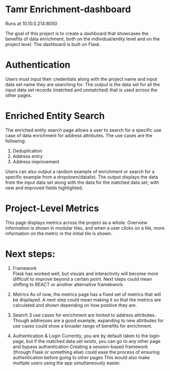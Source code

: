 # Tamr Enrichment-dashboard

Runs at 10.10.0.214:8050

The goal of this project is to create a dashboard that showcases the benefits of data enrichment, both on the individual/entity level and on the project level. The dashboard is built on Flask. 

# Authentication

Users must input their credentials along with the project name and input data set name they are searching for. The output is the data set for all the input data set records (matched and unmatched) that is used across the other pages. 

# Enriched Entity Search

The enriched entity search page allows a user to search for a specific use case of data enrichment for address attributes. The use cases are the following: 

1. Deduplication
2. Address entry
3. Address improvement

Users can also output a random example of enrichment or search for a specific example from a dropdown/datalist. The output displays the data from the input data set along with the data for the matched data set, with new and improved fields highlighted.

# Project-Level Metrics

This page displays metrics across the project as a whole. Overview information is shown in modular tiles, and when a user clicks on a tile, more information on the metric in the initial tile is shown. 

# Next steps:

1. Framework  
Flask has worked well, but visuals and interactivity will become more difficult to improve beyond a certain point. Next steps could mean shifting to REACT or another alternative framekwork.

2. Metrics
As of now, the metrics page has a fixed set of metrics that will be displayed. A next step could mean making it so that the metrics are calculated and shown depending on how positive they are.

3. Search 
3 use cases for enrichment are limited to address attributes. Though addresses are a good example, expanding to new attributes for use cases could show a broader range of benefits for enrichment.

4. Authentication & Login
Currently, you are by default taken to the login page, but if the matched data set exists, you can go to any other page and bypass authentication
Creating a session-based framework (through Flask or something else) could ease the process of ensuring authentication before going to other pages
This would also make multiple users using the app simultaneously easier.


